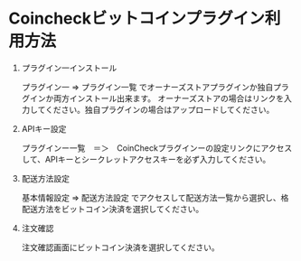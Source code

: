 # Coincheckビットコインプラグイン利用方法

1. プラグイン一インストール
   
    プラグイン一 => プラグイン一覧 でオーナーズストアプラグインか独自プラグインか両方インストール出来ます。
    オーナーズストアの場合はリンクを入力してください。独自プラグインの場合はアップロードしてください。

2. APIキー設定

    プラグインー一覧　＝＞　CoinCheckプラグインーの設定リンクにアクセスして、APIキーとシークレットアクセスキーを必ず入力してください。
    
3.  配送方法設定 

    基本情報設定 => 配送方法設定 でアクセスして配送方法一覧から選択し、格配送方法をビットコイン決済を選択してください。
    
    
4.  注文確認
     
    注文確認画面にビットコイン決済を選択してください。
    
　